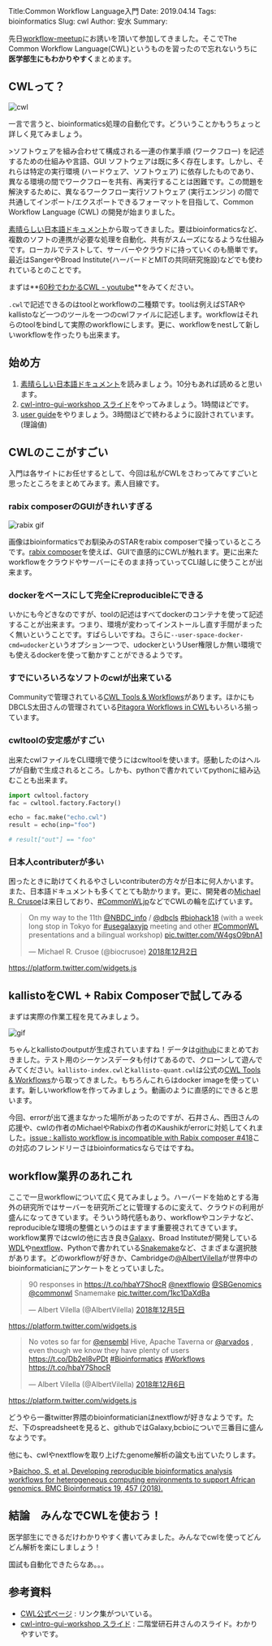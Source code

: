 Title:Common Workflow Language入門
Date: 2019.04.14
Tags: bioinformatics
Slug: cwl
Author: 安水
Summary:

先日[workflow-meetup](https://github.com/manabuishii/workflow-meetup/wiki/20181126)にお誘いを頂いて参加してきました。そこでThe Common Workflow Language(CWL)というものを習ったので忘れないうちに**医学部生にもわかりやすく**まとめます。

## CWLって？

![cwl](https://github.com/common-workflow-language/cwl-website/blob/master/site/CWL-Logo-Header.png?raw=true)

一言で言うと、bioinformatics処理の自動化です。どういうことかもうちょっと詳しく見てみましょう。

&gt;ソフトウェアを組み合わせて構成される一連の作業手順 (ワークフロー) を記述するための仕組みや言語、GUI ソフトウェアは既に多く存在します。しかし、それらは特定の実行環境 (ハードウェア、ソフトウェア) に依存したものであり、異なる環境の間でワークフローを共有、再実行することは困難です。この問題を解決するために、異なるワークフロー実行ソフトウェア (実行エンジン) の間で共通してインポート/エクスポートできるフォーマットを目指して、Common Workflow Language (CWL) の開発が始まりました。

[素晴らしい日本語ドキュメント](https://github.com/pitagora-galaxy/cwl/wiki/CWL-Start-Guide-JP)から取ってきました。要はbioinformaticsなど、複数のソフトの連携が必要な処理を自動化、共有がスムーズになるような仕組みです。ローカルでテストして、サーバーやクラウドに持っていくのも簡単です。最近はSangerやBroad Institute(ハーバードとMITの共同研究施設)などでも使われているとのことです。

まずは**[60秒でわかるCWL - youtube](https://www.youtube.com/embed/86eY8xs-Vo8?cc_load_policy=1&amp;cc_lang_pref=ja&amp;autoplay=1)**をみてください。

`.cwl`で記述できるのはtoolとworkflowの二種類です。toolは例えばSTARやkallistoなど一つのツールを一つのcwlファイルに記述します。workflowはそれらのtoolをbindして実際のworkflowにします。更に、workflowをnestして新しいworkflowを作ったりも出来ます。

## 始め方

1. [素晴らしい日本語ドキュメント](https://github.com/pitagora-galaxy/cwl/wiki/CWL-Start-Guide-JP)を読みましょう。10分もあれば読めると思います。
2. [cwl-intro-gui-workshop スライド](https://docs.google.com/presentation/d/13K6BKQoimiaOIFSnComw8in3HlCxEm820OASP8_jnDI/edit?usp=sharing)をやってみましょう。1時間ほどです。
3. [user guide](http://www.commonwl.org/user_guide/)をやりましょう。3時間ほどで終わるように設計されています。(理論値)

## CWLのここがすごい

入門は各サイトにお任せするとして、今回は私がCWLをさわってみてすごいと思ったところをまとめてみます。素人目線です。

### rabix composerのGUIがきれいすぎる

![rabix gif](https://github.com/rabix/composer/raw/master/doc/images/workflows.gif)

画像はbioinformaticsでお馴染みのSTARをrabix composerで操っているところです。[rabix composer](http://rabix.io/)を使えば、GUIで直感的にCWLが触れます。更に出来たworkflowをクラウドやサーバーにそのまま持っていってCLI越しに使うことが出来ます。

### dockerをベースにして完全にreproducibleにできる

いかにも今どきなのですが、toolの記述はすべてdockerのコンテナを使って記述することが出来ます。つまり、環境が変わってインストールし直す手間がまったく無いということです。すばらしいですね。さらに`--user-space-docker-cmd=udocker`というオプション一つで、udockerというUser権限しか無い環境でも使えるdockerを使って動かすことができるようです。

### すでにいろいろなソフトのcwlが出来ている

Communityで管理されている[CWL Tools &amp; Workflows](https://github.com/common-workflow-language/workflows)があります。ほかにもDBCLS太田さんの管理されている[Pitagora Workflows in CWL](https://github.com/pitagora-galaxy/cwl)もいろいろ揃っています。

### cwltoolの安定感がすごい

出来たcwlファイルをCLI環境で使うにはcwltoolを使います。感動したのはヘルプが自動で生成されるところ。しかも、pythonで書かれていてpythonに組み込むことも出来ます。

```python
import cwltool.factory
fac = cwltool.factory.Factory()

echo = fac.make("echo.cwl")
result = echo(inp="foo")

# result["out"] == "foo"
```

### 日本人contributerが多い

困ったときに助けてくれるやさしいcontributerの方々が日本に何人かいます。また、日本語ドキュメントも多くてとても助かります。更に、開発者の[Michael R. Crusoe](https://twitter.com/biocrusoe)は来日しており、[#CommonWLjp](https://twitter.com/hashtag/CommonWLjp?src=hash)などでCWLの輪を広げています。

<blockquote class="twitter-tweet" data-lang="ja"><p lang="en" dir="ltr">On my way to the 11th <a href="https://twitter.com/NBDC_info?ref_src=twsrc%5Etfw">@NBDC_info</a> / <a href="https://twitter.com/dbcls?ref_src=twsrc%5Etfw">@dbcls</a> <a href="https://twitter.com/hashtag/biohack18?src=hash&amp;ref_src=twsrc%5Etfw">#biohack18</a> (with a week long stop in Tokyo for <a href="https://twitter.com/hashtag/usegalaxyjp?src=hash&amp;ref_src=twsrc%5Etfw">#usegalaxyjp</a> meeting and other <a href="https://twitter.com/hashtag/CommonWL?src=hash&amp;ref_src=twsrc%5Etfw">#CommonWL</a> presentations and a bilingual workshop) <a href="https://t.co/W4gsO9bnA1">pic.twitter.com/W4gsO9bnA1</a></p>&mdash; Michael R. Crusoe (@biocrusoe) <a href="https://twitter.com/biocrusoe/status/1069104245100748801?ref_src=twsrc%5Etfw">2018年12月2日</a></blockquote>
<a href="https://platform.twitter.com/widgets.js">https://platform.twitter.com/widgets.js</a>


## kallistoをCWL + Rabix Composerで試してみる

まずは実際の作業工程を見てみましょう。

![gif](https://github.com/yyoshiaki/cwl_user_guide/blob/master/kallisto/kallisto.gif?raw=true)

ちゃんとkallistoのoutputが生成されていますね！データは[github](https://github.com/yyoshiaki/cwl_user_guide/tree/master/kallisto)にまとめておきました。テスト用のシーケンスデータも付けてあるので、クローンして遊んでみてください。`kallisto-index.cwl`と`kallisto-quant.cwl`は公式の[CWL Tools &amp; Workflows](https://github.com/common-workflow-language/workflows)から取ってきました。もちろんこれらはdocker imageを使っています。新しいworkflowを作ってみましょう。動画のように直感的にできると思います。

今回、errorが出て進まなかった場所があったのですが、石井さん、西田さんの応援や、cwlの作者のMichaelやRabixの作者のKaushikがerrorに対処してくれました。[issue : kallisto workflow is incompatible with Rabix composer #418](https://github.com/rabix/composer/issues/418#issuecomment-444257454)この対応のフレンドリーさはbioinformaticsならではですね。

## workflow業界のあれこれ

ここで一旦workflowについて広く見てみましょう。ハーバードを始めとする海外の研究所ではサーバーを研究所ごとに管理するのに変えて、クラウドの利用が盛んになってきています。そういう時代感もあり、workflowやコンテナなど、reproducibleな環境の整備というのはますます重要視されてきています。workflow業界ではcwlの他に古き良き[Galaxy](http://wiki.pitagora-galaxy.org/wiki/index.php/Workflows)、Broad Instituteが開発している[WDL](https://software.broadinstitute.org/wdl/)や[nextflow](https://www.nextflow.io/)、Pythonで書かれている[Snakemake](https://snakemake.readthedocs.io/en/stable/)など、さまざまな選択肢があります。どのworkflowが好きか、Cambridgeの[@AlbertVilella](https://twitter.com/@AlbertVilella)が世界中のbioinformaticianにアンケートをとっていました。

<blockquote class="twitter-tweet" data-lang="ja"><p lang="en" dir="ltr">90 responses in <a href="https://t.co/hbaY7ShocR">https://t.co/hbaY7ShocR</a> <a href="https://twitter.com/nextflowio?ref_src=twsrc%5Etfw">@nextflowio</a> <a href="https://twitter.com/SBGenomics?ref_src=twsrc%5Etfw">@SBGenomics</a> <a href="https://twitter.com/commonwl?ref_src=twsrc%5Etfw">@commonwl</a> Snamemake <a href="https://t.co/1kc1DaXdBa">pic.twitter.com/1kc1DaXdBa</a></p>&mdash; Albert Vilella (@AlbertVilella) <a href="https://twitter.com/AlbertVilella/status/1070219898306084865?ref_src=twsrc%5Etfw">2018年12月5日</a></blockquote>
<a href="https://platform.twitter.com/widgets.js">https://platform.twitter.com/widgets.js</a>


<blockquote class="twitter-tweet" data-lang="ja"><p lang="en" dir="ltr">No votes so far for <a href="https://twitter.com/ensembl?ref_src=twsrc%5Etfw">@ensembl</a> Hive, Apache Taverna or <a href="https://twitter.com/arvados?ref_src=twsrc%5Etfw">@arvados</a> , even though we know they have plenty of users <a href="https://t.co/Db2el8vPDt">https://t.co/Db2el8vPDt</a> <a href="https://twitter.com/hashtag/Bioinformatics?src=hash&amp;ref_src=twsrc%5Etfw">#Bioinformatics</a> <a href="https://twitter.com/hashtag/Workflows?src=hash&amp;ref_src=twsrc%5Etfw">#Workflows</a> <a href="https://t.co/hbaY7ShocR">https://t.co/hbaY7ShocR</a></p>&mdash; Albert Vilella (@AlbertVilella) <a href="https://twitter.com/AlbertVilella/status/1070579264192462849?ref_src=twsrc%5Etfw">2018年12月6日</a></blockquote>
<a href="https://platform.twitter.com/widgets.js">https://platform.twitter.com/widgets.js</a>

どうやら一番twitter界隈のbioinformaticianはnextflowが好きなようです。ただ、下のspreadsheetを見ると、githubではGalaxy,bcbioについで三番目に盛んなようです。

他にも、cwlやnextflowを取り上げたgenome解析の論文も出ていたりします。

&gt;[Baichoo, S. et al. Developing reproducible bioinformatics analysis workflows for heterogeneous computing environments to support African genomics. BMC Bioinformatics 19, 457 (2018).](https://bmcbioinformatics.biomedcentral.com/articles/10.1186/s12859-018-2446-1)

## 結論　みんなでCWLを使おう！

医学部生にできるだけわかりやすく書いてみました。みんなでcwlを使ってどんどん解析を楽にしましょう！

国試も自動化できたらなあ。。。

## 参考資料

- [CWL公式ページ](https://www.commonwl.org/) : リンク集がついている。
- [cwl-intro-gui-workshop スライド](https://docs.google.com/presentation/d/13K6BKQoimiaOIFSnComw8in3HlCxEm820OASP8_jnDI/edit?usp=sharing) : 二階堂研石井さんのスライド。わかりやすいです。
